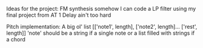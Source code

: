 Ideas for the project:
  FM synthesis somehow
  I can code a LP filter using my final project from AT 1
  Delay ain't too hard


Pitch implementation:
  A big ol' list
    [['note1', length], ['note2', length]... ['rest', length]]
      'note' should be a string if a single note or a list filled with strings if a chord
